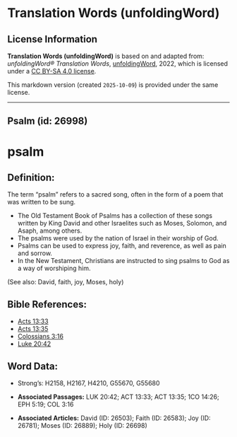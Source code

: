 # Translation Words (unfoldingWord)

## License Information

**Translation Words (unfoldingWord)** is based on and adapted from: _unfoldingWord® Translation Words_, [unfoldingWord](https://unfoldingword.org/utw), 2022, which is licensed under a [CC BY-SA 4.0 license](https://creativecommons.org/licenses/by-sa/4.0/legalcode.en).

This markdown version (created `2025-10-09`) is provided under the same license.



--------------------------------

## Psalm (id: 26998)

psalm
=====

Definition:
-----------

The term “psalm” refers to a sacred song, often in the form of a poem that was written to be sung.

* The Old Testament Book of Psalms has a collection of these songs written by King David and other Israelites such as Moses, Solomon, and Asaph, among others.
* The psalms were used by the nation of Israel in their worship of God.
* Psalms can be used to express joy, faith, and reverence, as well as pain and sorrow.
* In the New Testament, Christians are instructed to sing psalms to God as a way of worshiping him.

(See also: David, faith, joy, Moses, holy)

Bible References:
-----------------

* [Acts 13:33](https://ref.ly/Acts13:33)
* [Acts 13:35](https://ref.ly/Acts13:35)
* [Colossians 3:16](https://ref.ly/Col3:16)
* [Luke 20:42](https://ref.ly/Luke20:42)

Word Data:
----------

* Strong’s: H2158, H2167, H4210, G55670, G55680

* **Associated Passages:** LUK 20:42; ACT 13:33; ACT 13:35; 1CO 14:26; EPH 5:19; COL 3:16
* **Associated Articles:** David (ID: 26503); Faith (ID: 26583); Joy (ID: 26781); Moses (ID: 26889); Holy (ID: 26698)

